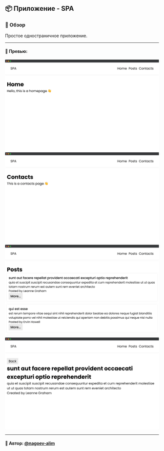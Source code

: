 ## 📦 Приложение - SPA

### 🚀 Обзор
Простое одностраничное приложение.

-----

#### 🌄 Превью:

![App Screenshot](frontend/static/images/preview01.png)
![App Screenshot](frontend/static/images/preview02.png)
![App Screenshot](frontend/static/images/preview03.png)
![App Screenshot](frontend/static/images/preview04.png)


-----
#### 🙌 Автор: [@nagoev-alim](https://github.com/nagoev-alim)
